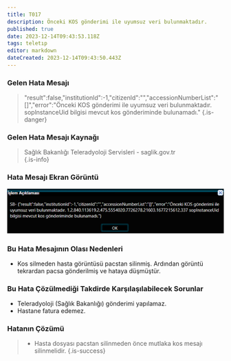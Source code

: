 ```yaml
---
title: T017
description: Önceki KOS gönderimi ile uyumsuz veri bulunmaktadır. 
published: true
date: 2023-12-14T09:43:53.118Z
tags: teletıp
editor: markdown
dateCreated: 2023-12-14T09:43:50.443Z
---
```


### Gelen Hata Mesajı 
> "result":false,"institutionld":-1,"citizenld":"","accessionNumberList":"[]","error":"Önceki KOS gönderimi ile uyumsuz veri bulunmaktadır.  soplnstanceUid bilgisi mevcut kos gönderiminde bulunamadı."
{.is-danger}


### Gelen Hata Mesajı Kaynağı
> Sağlık Bakanlığı Teleradyoloji Servisleri - saglik.gov.tr  
{.is-info}


### Hata Mesajı Ekran Görüntü

![t017.png](/hatagoruntu/t017.png)


### Bu Hata Mesajının Olası Nedenleri 

- Kos silmeden hasta görüntüsü pacstan silinmiş. Ardından görüntü tekrardan pacsa gönderilmiş ve hataya düşmüştür.

### Bu Hata Çözülmediği Takdirde Karşılaşılabilecek Sorunlar

- Teleradyoloji (Sağlık Bakanlığı) gönderimi yapılamaz.
- Hastane fatura edemez.

### Hatanın Çözümü

>  - Hasta dosyası pacstan silinmeden önce mutlaka kos mesajı silinmelidir.
{.is-success}



